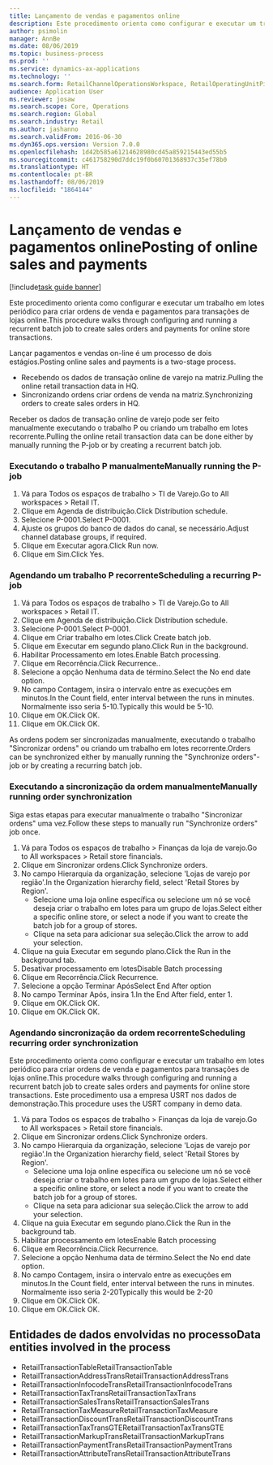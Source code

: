 ```yaml
---
title: Lançamento de vendas e pagamentos online
description: Este procedimento orienta como configurar e executar um trabalho em lotes periódico para criar ordens de venda e pagamentos para transações de lojas online.
author: psimolin
manager: AnnBe
ms.date: 08/06/2019
ms.topic: business-process
ms.prod: ''
ms.service: dynamics-ax-applications
ms.technology: ''
ms.search.form: RetailChannelOperationsWorkspace, RetailOperatingUnitPicker, SysRecurrence
audience: Application User
ms.reviewer: josaw
ms.search.scope: Core, Operations
ms.search.region: Global
ms.search.industry: Retail
ms.author: jashanno
ms.search.validFrom: 2016-06-30
ms.dyn365.ops.version: Version 7.0.0
ms.openlocfilehash: 1d42b585a61214628980cd45a859215443ed55b5
ms.sourcegitcommit: c461758290d7ddc19f0b60701368937c35ef78b0
ms.translationtype: HT
ms.contentlocale: pt-BR
ms.lasthandoff: 08/06/2019
ms.locfileid: "1864144"
---
```

# <a name="posting-of-online-sales-and-payments"></a><span data-ttu-id="a2ab5-103">Lançamento de vendas e pagamentos online</span><span class="sxs-lookup"><span data-stu-id="a2ab5-103">Posting of online sales and payments</span></span>

[!include[task guide banner](../includes/task-guide-banner.md)]

<span data-ttu-id="a2ab5-104">Este procedimento orienta como configurar e executar um trabalho em lotes periódico para criar ordens de venda e pagamentos para transações de lojas online.</span><span class="sxs-lookup"><span data-stu-id="a2ab5-104">This procedure walks through configuring and running a recurrent batch job to create sales orders and payments for online store transactions.</span></span>

<span data-ttu-id="a2ab5-105">Lançar pagamentos e vendas on-line é um processo de dois estágios.</span><span class="sxs-lookup"><span data-stu-id="a2ab5-105">Posting online sales and payments is a two-stage process.</span></span>

- <span data-ttu-id="a2ab5-106">Recebendo os dados de transação online de varejo na matriz.</span><span class="sxs-lookup"><span data-stu-id="a2ab5-106">Pulling the online retail transaction data in HQ.</span></span>
- <span data-ttu-id="a2ab5-107">Sincronizando ordens criar ordens de venda na matriz.</span><span class="sxs-lookup"><span data-stu-id="a2ab5-107">Synchronizing orders to create sales orders in HQ.</span></span>

<span data-ttu-id="a2ab5-108">Receber os dados de transação online de varejo pode ser feito manualmente executando o trabalho P ou criando um trabalho em lotes recorrente.</span><span class="sxs-lookup"><span data-stu-id="a2ab5-108">Pulling the online retail transaction data can be done either by manually running the P-job or by creating a recurrent batch job.</span></span>

### <a name="manually-running-the-p-job"></a><span data-ttu-id="a2ab5-109">Executando o trabalho P manualmente</span><span class="sxs-lookup"><span data-stu-id="a2ab5-109">Manually running the P-job</span></span>

1. <span data-ttu-id="a2ab5-110">Vá para Todos os espaços de trabalho > TI de Varejo.</span><span class="sxs-lookup"><span data-stu-id="a2ab5-110">Go to All workspaces > Retail IT.</span></span>
2. <span data-ttu-id="a2ab5-111">Clique em Agenda de distribuição.</span><span class="sxs-lookup"><span data-stu-id="a2ab5-111">Click Distribution schedule.</span></span>
3. <span data-ttu-id="a2ab5-112">Selecione P-0001.</span><span class="sxs-lookup"><span data-stu-id="a2ab5-112">Select P-0001.</span></span>
4. <span data-ttu-id="a2ab5-113">Ajuste os grupos do banco de dados do canal, se necessário.</span><span class="sxs-lookup"><span data-stu-id="a2ab5-113">Adjust channel database groups, if required.</span></span>
5. <span data-ttu-id="a2ab5-114">Clique em Executar agora.</span><span class="sxs-lookup"><span data-stu-id="a2ab5-114">Click Run now.</span></span>
6. <span data-ttu-id="a2ab5-115">Clique em Sim.</span><span class="sxs-lookup"><span data-stu-id="a2ab5-115">Click Yes.</span></span>

### <a name="scheduling-a-recurring-p-job"></a><span data-ttu-id="a2ab5-116">Agendando um trabalho P recorrente</span><span class="sxs-lookup"><span data-stu-id="a2ab5-116">Scheduling a recurring P-job</span></span>

1. <span data-ttu-id="a2ab5-117">Vá para Todos os espaços de trabalho > TI de Varejo.</span><span class="sxs-lookup"><span data-stu-id="a2ab5-117">Go to All workspaces > Retail IT.</span></span>
2. <span data-ttu-id="a2ab5-118">Clique em Agenda de distribuição.</span><span class="sxs-lookup"><span data-stu-id="a2ab5-118">Click Distribution schedule.</span></span>
3. <span data-ttu-id="a2ab5-119">Selecione P-0001.</span><span class="sxs-lookup"><span data-stu-id="a2ab5-119">Select P-0001.</span></span>
4. <span data-ttu-id="a2ab5-120">Clique em Criar trabalho em lotes.</span><span class="sxs-lookup"><span data-stu-id="a2ab5-120">Click Create batch job.</span></span>
5. <span data-ttu-id="a2ab5-121">Clique em Executar em segundo plano.</span><span class="sxs-lookup"><span data-stu-id="a2ab5-121">Click Run in the background.</span></span>
5. <span data-ttu-id="a2ab5-122">Habilitar Processamento em lotes.</span><span class="sxs-lookup"><span data-stu-id="a2ab5-122">Enable Batch processing.</span></span>
6. <span data-ttu-id="a2ab5-123">Clique em Recorrência.</span><span class="sxs-lookup"><span data-stu-id="a2ab5-123">Click Recurrence..</span></span>
7. <span data-ttu-id="a2ab5-124">Selecione a opção Nenhuma data de término.</span><span class="sxs-lookup"><span data-stu-id="a2ab5-124">Select the No end date option.</span></span>
8. <span data-ttu-id="a2ab5-125">No campo Contagem, insira o intervalo entre as execuções em minutos.</span><span class="sxs-lookup"><span data-stu-id="a2ab5-125">In the Count field, enter interval between the runs in minutes.</span></span> <span data-ttu-id="a2ab5-126">Normalmente isso seria 5-10.</span><span class="sxs-lookup"><span data-stu-id="a2ab5-126">Typically this would be 5-10.</span></span>
9. <span data-ttu-id="a2ab5-127">Clique em OK.</span><span class="sxs-lookup"><span data-stu-id="a2ab5-127">Click OK.</span></span>
10. <span data-ttu-id="a2ab5-128">Clique em OK.</span><span class="sxs-lookup"><span data-stu-id="a2ab5-128">Click OK.</span></span>

<span data-ttu-id="a2ab5-129">As ordens podem ser sincronizadas manualmente, executando o trabalho "Sincronizar ordens" ou criando um trabalho em lotes recorrente.</span><span class="sxs-lookup"><span data-stu-id="a2ab5-129">Orders can be synchronized either by manually running the "Synchronize orders"-job or by creating a recurring batch job.</span></span>

### <a name="manually-running-order-synchronization"></a><span data-ttu-id="a2ab5-130">Executando a sincronização da ordem manualmente</span><span class="sxs-lookup"><span data-stu-id="a2ab5-130">Manually running order synchronization</span></span> 

<span data-ttu-id="a2ab5-131">Siga estas etapas para executar manualmente o trabalho "Sincronizar ordens" uma vez.</span><span class="sxs-lookup"><span data-stu-id="a2ab5-131">Follow these steps to manually run "Synchronize orders" job once.</span></span>

1. <span data-ttu-id="a2ab5-132">Vá para Todos os espaços de trabalho > Finanças da loja de varejo.</span><span class="sxs-lookup"><span data-stu-id="a2ab5-132">Go to All workspaces > Retail store financials.</span></span>
2. <span data-ttu-id="a2ab5-133">Clique em Sincronizar ordens.</span><span class="sxs-lookup"><span data-stu-id="a2ab5-133">Click Synchronize orders.</span></span>
3. <span data-ttu-id="a2ab5-134">No campo Hierarquia da organização, selecione 'Lojas de varejo por região'.</span><span class="sxs-lookup"><span data-stu-id="a2ab5-134">In the Organization hierarchy field, select 'Retail Stores by Region'.</span></span>
    * <span data-ttu-id="a2ab5-135">Selecione uma loja online específica ou selecione um nó se você deseja criar o trabalho em lotes para um grupo de lojas.</span><span class="sxs-lookup"><span data-stu-id="a2ab5-135">Select either a specific online store, or select a node if you want to create the batch job for a group of stores.</span></span>  
    * <span data-ttu-id="a2ab5-136">Clique na seta para adicionar sua seleção.</span><span class="sxs-lookup"><span data-stu-id="a2ab5-136">Click the arrow to add your selection.</span></span>  
4. <span data-ttu-id="a2ab5-137">Clique na guia Executar em segundo plano.</span><span class="sxs-lookup"><span data-stu-id="a2ab5-137">Click the Run in the background tab.</span></span>
5. <span data-ttu-id="a2ab5-138">Desativar processamento em lotes</span><span class="sxs-lookup"><span data-stu-id="a2ab5-138">Disable Batch processing</span></span>
6. <span data-ttu-id="a2ab5-139">Clique em Recorrência.</span><span class="sxs-lookup"><span data-stu-id="a2ab5-139">Click Recurrence.</span></span>
7. <span data-ttu-id="a2ab5-140">Selecione a opção Terminar Após</span><span class="sxs-lookup"><span data-stu-id="a2ab5-140">Select End After option</span></span>
8. <span data-ttu-id="a2ab5-141">No campo Terminar Após, insira 1.</span><span class="sxs-lookup"><span data-stu-id="a2ab5-141">In the End After field, enter 1.</span></span>
9. <span data-ttu-id="a2ab5-142">Clique em OK.</span><span class="sxs-lookup"><span data-stu-id="a2ab5-142">Click OK.</span></span>
10. <span data-ttu-id="a2ab5-143">Clique em OK.</span><span class="sxs-lookup"><span data-stu-id="a2ab5-143">Click OK.</span></span>

### <a name="scheduling-recurring-order-synchronization"></a><span data-ttu-id="a2ab5-144">Agendando sincronização da ordem recorrente</span><span class="sxs-lookup"><span data-stu-id="a2ab5-144">Scheduling recurring order synchronization</span></span>

<span data-ttu-id="a2ab5-145">Este procedimento orienta como configurar e executar um trabalho em lotes periódico para criar ordens de venda e pagamentos para transações de lojas online.</span><span class="sxs-lookup"><span data-stu-id="a2ab5-145">This procedure walks through configuring and running a recurrent batch job to create sales orders and payments for online store transactions.</span></span> <span data-ttu-id="a2ab5-146">Este procedimento usa a empresa USRT nos dados de demonstração.</span><span class="sxs-lookup"><span data-stu-id="a2ab5-146">This procedure uses the USRT company in demo data.</span></span>

1. <span data-ttu-id="a2ab5-147">Vá para Todos os espaços de trabalho > Finanças da loja de varejo.</span><span class="sxs-lookup"><span data-stu-id="a2ab5-147">Go to All workspaces > Retail store financials.</span></span>
2. <span data-ttu-id="a2ab5-148">Clique em Sincronizar ordens.</span><span class="sxs-lookup"><span data-stu-id="a2ab5-148">Click Synchronize orders.</span></span>
3. <span data-ttu-id="a2ab5-149">No campo Hierarquia da organização, selecione 'Lojas de varejo por região'.</span><span class="sxs-lookup"><span data-stu-id="a2ab5-149">In the Organization hierarchy field, select 'Retail Stores by Region'.</span></span>
    * <span data-ttu-id="a2ab5-150">Selecione uma loja online específica ou selecione um nó se você deseja criar o trabalho em lotes para um grupo de lojas.</span><span class="sxs-lookup"><span data-stu-id="a2ab5-150">Select either a specific online store, or select a node if you want to create the batch job for a group of stores.</span></span>  
    * <span data-ttu-id="a2ab5-151">Clique na seta para adicionar sua seleção.</span><span class="sxs-lookup"><span data-stu-id="a2ab5-151">Click the arrow to add your selection.</span></span>  
4. <span data-ttu-id="a2ab5-152">Clique na guia Executar em segundo plano.</span><span class="sxs-lookup"><span data-stu-id="a2ab5-152">Click the Run in the background tab.</span></span>
5. <span data-ttu-id="a2ab5-153">Habilitar processamento em lotes</span><span class="sxs-lookup"><span data-stu-id="a2ab5-153">Enable Batch processing</span></span>
6. <span data-ttu-id="a2ab5-154">Clique em Recorrência.</span><span class="sxs-lookup"><span data-stu-id="a2ab5-154">Click Recurrence.</span></span>
7. <span data-ttu-id="a2ab5-155">Selecione a opção Nenhuma data de término.</span><span class="sxs-lookup"><span data-stu-id="a2ab5-155">Select the No end date option.</span></span>
8. <span data-ttu-id="a2ab5-156">No campo Contagem, insira o intervalo entre as execuções em minutos.</span><span class="sxs-lookup"><span data-stu-id="a2ab5-156">In the Count field, enter interval between the runs in minutes.</span></span> <span data-ttu-id="a2ab5-157">Normalmente isso seria 2-20</span><span class="sxs-lookup"><span data-stu-id="a2ab5-157">Typically this would be 2-20</span></span>
9. <span data-ttu-id="a2ab5-158">Clique em OK.</span><span class="sxs-lookup"><span data-stu-id="a2ab5-158">Click OK.</span></span>
10. <span data-ttu-id="a2ab5-159">Clique em OK.</span><span class="sxs-lookup"><span data-stu-id="a2ab5-159">Click OK.</span></span>

## <a name="data-entities-involved-in-the-process"></a><span data-ttu-id="a2ab5-160">Entidades de dados envolvidas no processo</span><span class="sxs-lookup"><span data-stu-id="a2ab5-160">Data entities involved in the process</span></span>

- <span data-ttu-id="a2ab5-161">RetailTransactionTable</span><span class="sxs-lookup"><span data-stu-id="a2ab5-161">RetailTransactionTable</span></span>
- <span data-ttu-id="a2ab5-162">RetailTransactionAddressTrans</span><span class="sxs-lookup"><span data-stu-id="a2ab5-162">RetailTransactionAddressTrans</span></span>
- <span data-ttu-id="a2ab5-163">RetailTransactionInfocodeTrans</span><span class="sxs-lookup"><span data-stu-id="a2ab5-163">RetailTransactionInfocodeTrans</span></span>
- <span data-ttu-id="a2ab5-164">RetailTransactionTaxTrans</span><span class="sxs-lookup"><span data-stu-id="a2ab5-164">RetailTransactionTaxTrans</span></span>
- <span data-ttu-id="a2ab5-165">RetailTransactionSalesTrans</span><span class="sxs-lookup"><span data-stu-id="a2ab5-165">RetailTransactionSalesTrans</span></span>
- <span data-ttu-id="a2ab5-166">RetailTransactionTaxMeasure</span><span class="sxs-lookup"><span data-stu-id="a2ab5-166">RetailTransactionTaxMeasure</span></span>
- <span data-ttu-id="a2ab5-167">RetailTransactionDiscountTrans</span><span class="sxs-lookup"><span data-stu-id="a2ab5-167">RetailTransactionDiscountTrans</span></span>
- <span data-ttu-id="a2ab5-168">RetailTransactionTaxTransGTE</span><span class="sxs-lookup"><span data-stu-id="a2ab5-168">RetailTransactionTaxTransGTE</span></span>
- <span data-ttu-id="a2ab5-169">RetailTransactionMarkupTrans</span><span class="sxs-lookup"><span data-stu-id="a2ab5-169">RetailTransactionMarkupTrans</span></span>
- <span data-ttu-id="a2ab5-170">RetailTransactionPaymentTrans</span><span class="sxs-lookup"><span data-stu-id="a2ab5-170">RetailTransactionPaymentTrans</span></span>
- <span data-ttu-id="a2ab5-171">RetailTransactionAttributeTrans</span><span class="sxs-lookup"><span data-stu-id="a2ab5-171">RetailTransactionAttributeTrans</span></span>
